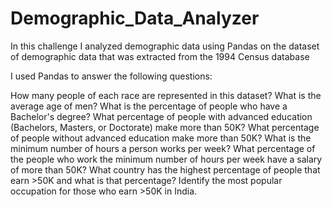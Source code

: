 # Demographic_Data_Analyzer
In this challenge I analyzed demographic data using Pandas on the dataset of demographic data that was extracted from the 1994 Census database


I used Pandas to answer the following questions:

How many people of each race are represented in this dataset?
What is the average age of men? What is the percentage of people who have a Bachelor's degree? 
What percentage of people with advanced education (Bachelors, Masters, or Doctorate) make more than 50K? 
What percentage of people without advanced education make more than 50K? 
What is the minimum number of hours a person works per week? 
What percentage of the people who work the minimum number of hours per week have a salary of more than 50K? 
What country has the highest percentage of people that earn >50K and what is that percentage?
Identify the most popular occupation for those who earn >50K in India.
